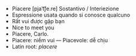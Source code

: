 - Piacere	[pjaˈt͡ʃe.re]	Sostantivo / Interiezione  
- Espressione usata quando si conosce qualcuno
- Rất vui được gặp bạn
- Nice to meet you
- Piacere, Carlo.
- Piacere: niềm vui — Piacevole: dễ chịu	
- Latin root: *placere*